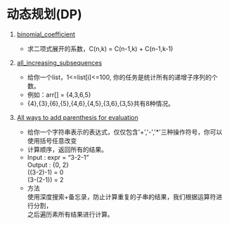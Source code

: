 # 动态规划(DP)
1. [binomial_coefficient](./binomial_coefficient.cpp)

    + 求二项式展开的系数，C(n,k) = C(n-1,k) + C(n-1,k-1)
2. [all_increasing_subsequences](./count_all_increasing_subsequences.cpp)

    + 给你一个list，1<=list[i]<=100, 你的任务是统计所有的递增子序列的个数。
    + 例如：arr[] = {4,3,6,5}
    + {4},{3},{6},{5},{4,6},{4,5},{3,6},{3,5}共有8种情况。
3. [All ways to add parenthesis for evaluation](./all_ways_evaluation.cpp)

    + 给你一个字符串表示的表达式，仅仅包含'+','-','*'三种操作符号，你可以使用括号任意改变
    + 计算顺序，返回所有的结果。
    + Input : expr = “3-2-1”    
      Output : {0, 2}   
        ((3-2)-1) = 0   
        (3-(2-1)) = 2
    + 方法  
        使用深度搜索+备忘录，防止计算重复的子串的结果，我们根据运算符进行分割，     
        之后遍历素所有结果进行计算。
    